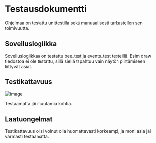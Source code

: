 # Testausdokumentti

Ohjelmaa on testattu unittestilla sekä manuaalisesti tarkastellen sen toimivuutta.

## Sovelluslogiikka

Sovelluslogiikkaa on testattu bee_test ja events_test testeillä. Esim draw tiedostoa ei ole testattu,
sillä siellä tapahtuu vain näytön piirtämiseen liittyvät asiat.

## Testikattavuus
![image](https://github.com/AinoKruth/ot-harjoitustyo/assets/128384992/2bcbd7e2-e14a-40bb-b0ba-f6fb6c98f285)

Testaamatta jäi muutamia kohtia.

## Laatuongelmat

Testikattavuus olisi voinut olla huomattavasti korkeampi, ja moni asia jäi varmasti testaamatta.

